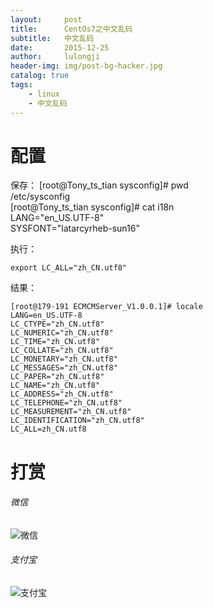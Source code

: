 ```yaml
---
layout:     post
title:      CentOs7之中文乱码
subtitle:   中文乱码
date:       2015-12-25
author:     lulongji
header-img: img/post-bg-hacker.jpg
catalog: true
tags:
    - linux
    - 中文乱码
---
```



# 配置

保存：
    [root@Tony_ts_tian sysconfig]# pwd   
    /etc/sysconfig  
    [root@Tony_ts_tian sysconfig]# cat i18n   
    LANG="en_US.UTF-8"   
    SYSFONT="latarcyrheb-sun16"  

执行：

    export LC_ALL="zh_CN.utf8"

结果：

    [root@179-191 ECMCMServer_V1.0.0.1]# locale
    LANG=en_US.UTF-8
    LC_CTYPE="zh_CN.utf8"
    LC_NUMERIC="zh_CN.utf8"
    LC_TIME="zh_CN.utf8"
    LC_COLLATE="zh_CN.utf8"
    LC_MONETARY="zh_CN.utf8"
    LC_MESSAGES="zh_CN.utf8"
    LC_PAPER="zh_CN.utf8"
    LC_NAME="zh_CN.utf8"
    LC_ADDRESS="zh_CN.utf8"
    LC_TELEPHONE="zh_CN.utf8"
    LC_MEASUREMENT="zh_CN.utf8"
    LC_IDENTIFICATION="zh_CN.utf8"
    LC_ALL=zh_CN.utf8


# 打赏

###### 微信

![微信](https://hys-parent.oss-cn-beijing.aliyuncs.com/test/wx1.png?x-oss-process=style/test)

###### 支付宝

![支付宝](https://hys-parent.oss-cn-beijing.aliyuncs.com/test/zfb1.png?x-oss-process=style/test)







 

